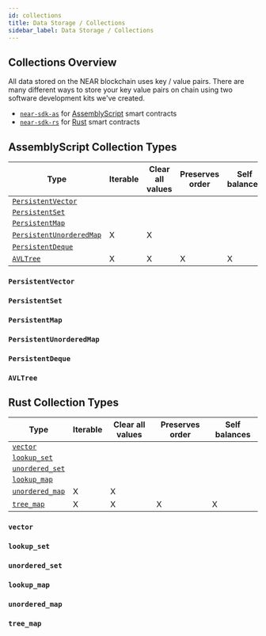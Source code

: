 ```yaml
---
id: collections
title: Data Storage / Collections
sidebar_label: Data Storage / Collections
---
```


## Collections Overview

All data stored on the NEAR blockchain uses key / value pairs. There are many different ways to store your key value pairs on chain using two software development kits we've created.

- [`near-sdk-as`](https://github.com/near/near-sdk-as) for [AssemblyScript](https://www.assemblyscript.org/) smart contracts
- [`near-sdk-rs`](https://github.com/near/near-sdk-rs) for [Rust](https://www.rust-lang.org/) smart contracts

## AssemblyScript Collection Types

| Type                                                                          | Iterable | Clear all values | Preserves order | Self balances |
| ----------------------------------------------------------------------------- | -------- | ---------------- | --------------- | ------------- |
| [`PersistentVector`](/docs/concepts/collections#persistentvector)             |          |                  |                 |               |
| [`PersistentSet`](/docs/concepts/collections#persistentset)                   |          |                  |                 |               |
| [`PersistentMap`](/docs/concepts/collections#persistentmap)                   |          |                  |                 |               |
| [`PersistentUnorderedMap`](/docs/concepts/collections#persistentunorderedmap) | X        | X                |                 |               |
| [`PersistentDeque`](/docs/concepts/collections#persistentdeque)               |          |                  |                 |               |
| [`AVLTree`](/docs/concepts/collections#avltree)                               | X        | X                | X               | X             |

### `PersistentVector`

### `PersistentSet`

### `PersistentMap`

### `PersistentUnorderedMap`

### `PersistentDeque`

### `AVLTree`

## Rust Collection Types

| Type                                                        | Iterable | Clear all values | Preserves order | Self balances |
| ----------------------------------------------------------- | -------- | ---------------- | --------------- | ------------- |
| [`vector`](/docs/concepts/collections#vector)               |          |                  |                 |               |
| [`lookup_set`](/docs/concepts/collections#lookup_set)       |          |                  |                 |               |
| [`unordered_set`](/docs/concepts/collections#unordered_set) |          |                  |                 |               |
| [`lookup_map`](/docs/concepts/collections#lookup_map)       |          |                  |                 |               |
| [`unordered_map`](/docs/concepts/collections#unordered_map) | X        | X                |                 |               |
| [`tree_map`](/docs/concepts/collections#tree_map)           | X        | X                | X               | X             |

### `vector`

### `lookup_set`

### `unordered_set`

### `lookup_map`

### `unordered_map`

### `tree_map`

